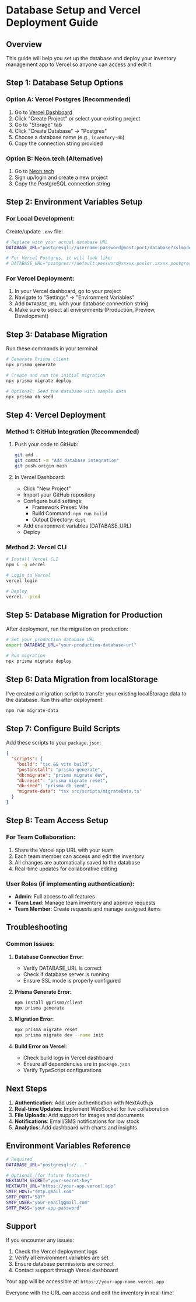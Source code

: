 # Database Setup and Vercel Deployment Guide

## Overview
This guide will help you set up the database and deploy your inventory management app to Vercel so anyone can access and edit it.

## Step 1: Database Setup Options

### Option A: Vercel Postgres (Recommended)
1. Go to [Vercel Dashboard](https://vercel.com/dashboard)
2. Click "Create Project" or select your existing project
3. Go to "Storage" tab
4. Click "Create Database" → "Postgres"
5. Choose a database name (e.g., `inventory-db`)
6. Copy the connection string provided

### Option B: Neon.tech (Alternative)
1. Go to [Neon.tech](https://neon.tech)
2. Sign up/login and create a new project
3. Copy the PostgreSQL connection string

## Step 2: Environment Variables Setup

### For Local Development:
Create/update `.env` file:
```bash
# Replace with your actual database URL
DATABASE_URL="postgresql://username:password@host:port/database?sslmode=require"

# For Vercel Postgres, it will look like:
# DATABASE_URL="postgres://default:password@xxxxx-pooler.xxxxx.postgres.vercel-storage.com:5432/verceldb?sslmode=require"
```

### For Vercel Deployment:
1. In your Vercel dashboard, go to your project
2. Navigate to "Settings" → "Environment Variables"
3. Add `DATABASE_URL` with your database connection string
4. Make sure to select all environments (Production, Preview, Development)

## Step 3: Database Migration

Run these commands in your terminal:

```bash
# Generate Prisma client
npx prisma generate

# Create and run the initial migration
npx prisma migrate deploy

# Optional: Seed the database with sample data
npx prisma db seed
```

## Step 4: Vercel Deployment

### Method 1: GitHub Integration (Recommended)
1. Push your code to GitHub:
   ```bash
   git add .
   git commit -m "Add database integration"
   git push origin main
   ```

2. In Vercel Dashboard:
   - Click "New Project"
   - Import your GitHub repository
   - Configure build settings:
     - Framework Preset: Vite
     - Build Command: `npm run build`
     - Output Directory: `dist`
   - Add environment variables (DATABASE_URL)
   - Deploy

### Method 2: Vercel CLI
```bash
# Install Vercel CLI
npm i -g vercel

# Login to Vercel
vercel login

# Deploy
vercel --prod
```

## Step 5: Database Migration for Production

After deployment, run the migration on production:
```bash
# Set your production database URL
export DATABASE_URL="your-production-database-url"

# Run migration
npx prisma migrate deploy
```

## Step 6: Data Migration from localStorage

I've created a migration script to transfer your existing localStorage data to the database. Run this after deployment:

```bash
npm run migrate-data
```

## Step 7: Configure Build Scripts

Add these scripts to your `package.json`:

```json
{
  "scripts": {
    "build": "tsc && vite build",
    "postinstall": "prisma generate",
    "db:migrate": "prisma migrate dev",
    "db:reset": "prisma migrate reset",
    "db:seed": "prisma db seed",
    "migrate-data": "tsx src/scripts/migrateData.ts"
  }
}
```

## Step 8: Team Access Setup

### For Team Collaboration:
1. Share the Vercel app URL with your team
2. Each team member can access and edit the inventory
3. All changes are automatically saved to the database
4. Real-time updates for collaborative editing

### User Roles (if implementing authentication):
- **Admin**: Full access to all features
- **Team Lead**: Manage team inventory and approve requests
- **Team Member**: Create requests and manage assigned items

## Troubleshooting

### Common Issues:

1. **Database Connection Error**:
   - Verify DATABASE_URL is correct
   - Check if database server is running
   - Ensure SSL mode is properly configured

2. **Prisma Generate Error**:
   ```bash
   npm install @prisma/client
   npx prisma generate
   ```

3. **Migration Error**:
   ```bash
   npx prisma migrate reset
   npx prisma migrate dev --name init
   ```

4. **Build Error on Vercel**:
   - Check build logs in Vercel dashboard
   - Ensure all dependencies are in `package.json`
   - Verify TypeScript configurations

## Next Steps

1. **Authentication**: Add user authentication with NextAuth.js
2. **Real-time Updates**: Implement WebSocket for live collaboration
3. **File Uploads**: Add support for images and documents
4. **Notifications**: Email/SMS notifications for low stock
5. **Analytics**: Add dashboard with charts and insights

## Environment Variables Reference

```bash
# Required
DATABASE_URL="postgresql://..."

# Optional (for future features)
NEXTAUTH_SECRET="your-secret-key"
NEXTAUTH_URL="https://your-app.vercel.app"
SMTP_HOST="smtp.gmail.com"
SMTP_PORT="587"
SMTP_USER="your-email@gmail.com"
SMTP_PASS="your-app-password"
```

## Support

If you encounter any issues:
1. Check the Vercel deployment logs
2. Verify all environment variables are set
3. Ensure database permissions are correct
4. Contact support through Vercel dashboard

Your app will be accessible at: `https://your-app-name.vercel.app`

Everyone with the URL can access and edit the inventory in real-time!
